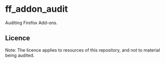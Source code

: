 # ff_addon_audit
Auditing Firefox Add-ons.

## Licence
Note: The licence applies to resources of this repository, and not to material being audited.
